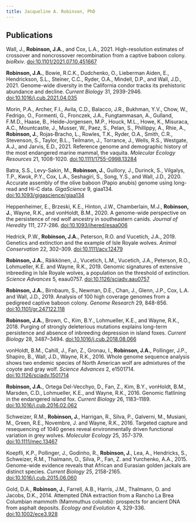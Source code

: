 ```yaml
---
title: Jacqueline A. Robinson, PhD
---
```


## Publications

Wall, J., **Robinson, J.A.**, and Cox, L.A., 2021. High-resolution estimates of crossover and noncrossover recombination from a captive baboon colony. *bioRxiv*. [doi:10.1101/2021.07.10.451667](https://doi.org/10.1101/2021.07.10.451667)

**Robinson, J.A.**, Bowie, R.C.K., Dudchenko, O., Lieberman Aiden, E., Hendrickson, S.L., Steiner, C.C., Ryder, O.A., Mindell, D.P., and Wall, J.D., 2021. Genome-wide diversity in the California condor tracks its prehistoric abundance and decline. *Current Biology* 31, 2939-2946. [doi:10.1016/j.cub.2021.04.035](https://doi.org/10.1016/j.cub.2021.04.035)

Morin, P.A., Archer, F.I., Avila, C.D., Balacco, J.R., Bukhman, Y.V., Chow, W., Fedrigo, O., Formenti, G., Fronczek, J.A., Fungtammasan, A., Gulland, F.M.D., Haase, B., Heide‐Jorgensen, M.P., Houck, M.L., Howe, K., Misuraca, A.C., Mountcastle, J., Musser, W., Paez, S., Pelan, S., Phillippy, A., Rhie, A., **Robinson, J.**, Rojas‐Bracho, L., Rowles, T.K., Ryder, O.A., Smith, C.R., Stevenson, S., Taylor, B.L., Teilmann, J., Torrance, J., Wells, R.S., Westgate, A.J., and Jarvis, E.D., 2021. Reference genome and demographic history of the most endangered marine mammal, the vaquita. *Molecular Ecology Resources* 21, 1008-1020. [doi:10.1111/1755-0998.13284](https://doi.org/10.1111/1755-0998.13284)

Batra, S.S., Levy-Sakin, M., **Robinson, J.**, Guillory, J., Durinck, S., Vilgalys, T.P., Kwok, P.Y., Cox, L.A., Seshagiri, S., Song, Y.S., and Wall, J.D., 2020. Accurate assembly of the olive baboon (Papio anubis) genome using long-read and Hi-C data. *GigaScience* 9, giaa134. [doi:10.1093/gigascience/giaa134](https://doi.org/10.1093/gigascience/giaa134)

Heppenheimer, E., Brzeski, K.E., Hinton, J.W., Chamberlain, M.J., **Robinson, J.**, Wayne, R.K., and vonHoldt, B.M., 2020. A genome-wide perspective on the persistence of red wolf ancestry in southeastern canids. *Journal of Heredity* 111, 277-286. [doi:10.1093/jhered/esaa006](https://doi.org/10.1093/jhered/esaa006)

Hedrick, P.W., **Robinson, J.A.**, Peterson, R.O. and Vucetich, J.A., 2019. Genetics and extinction and the example of Isle Royale wolves. *Animal Conservation* 22, 302–309. [doi:10.1111/acv.12479](https://doi.org/10.1111/acv.12479)

**Robinson, J.A.**, Räikkönen, J., Vucetich, L.M., Vucetich, J.A., Peterson, R.O., Lohmueller, K.E. and Wayne, R.K., 2019. Genomic signatures of extensive inbreeding in Isle Royale wolves, a population on the threshold of extinction. *Science Advances* 5, eaau0757. [doi:10.1126/sciadv.aau0757](https://doi.org/10.1126/sciadv.aau0757)

**Robinson, J.A.**, Birnbaum, S., Newman, D.E., Chan, J., Glenn, J.P., Cox, L.A. and Wall, J.D., 2019. Analysis of 100 high coverage genomes from a pedigreed captive baboon colony. *Genome Research* 29, 848-856. [doi:10.1101/gr.247122.118](https://doi.org/10.1101/gr.247122.118)

**Robinson, J.A.**, Brown, C., Kim, B.Y., Lohmueller, K.E., and Wayne, R.K., 2018. Purging of strongly deleterious mutations explains long-term persistence and absence of inbreeding depression in island foxes. *Current Biology* 28, 3487–3494. [doi:10.1016/j.cub.2018.08.066](https://doi.org/10.1016/j.cub.2018.08.066)

vonHoldt, B.M., Cahill, J., Fan, Z., Gronau, I., **Robinson, J.A.**, Pollinger, J.P., Shapiro, B., Wall, J.D., Wayne, R.K., 2016. Whole genome sequence analysis shows two endemic species of North American wolf are admixtures of the coyote and gray wolf. *Science Advances* 2, e1501714. [doi:10.1126/sciadv.1501714](https://doi.org/10.1126/sciadv.1501714)

**Robinson, J.A.**, Ortega Del-Vecchyo, D., Fan, Z., Kim, B.Y., vonHoldt, B.M., Marsden, C.D., Lohmueller, K.E., and Wayne, R.K., 2016. Genomic flatlining in the endangered island fox. *Current Biology* 26, 1183–1189. [doi:10.1016/j.cub.2016.02.062](https://doi.org/10.1016/j.cub.2016.02.062)

Schweizer, R.M., **Robinson, J.**, Harrigan, R., Silva, P., Galverni, M., Musiani, M., Green, R.E., Novembre, J. and Wayne, R.K., 2016. Targeted capture and resequencing of 1040 genes reveal environmentally driven functional variation in grey wolves. *Molecular Ecology* 25, 357-379. [doi:10.1111/mec.13467](https://doi.org/10.1111/mec.13467)

Koepfli, K.P., Pollinger, J., Godinho, R., **Robinson, J.**, Lea, A., Hendricks, S., Schweizer, R.M., Thalmann, O., Silva, P., Fan, Z. and Yurchenko, A.A., 2015. Genome-wide evidence reveals that African and Eurasian golden jackals are distinct species. *Current Biology* 25, 2158-2165. [doi:10.1016/j.cub.2015.06.060](https://doi.org/10.1016/j.cub.2015.06.060)

Gold, D.A., **Robinson, J.**, Farrell, A.B., Harris, J.M., Thalmann, O. and Jacobs, D.K., 2014. Attempted DNA extraction from a Rancho La Brea Columbian mammoth (Mammuthus columbi): prospects for ancient DNA from asphalt deposits. *Ecology and Evolution* 4, 329-336. [doi:10.1002/ece3.928](https://doi.org/10.1002/ece3.928)
 
